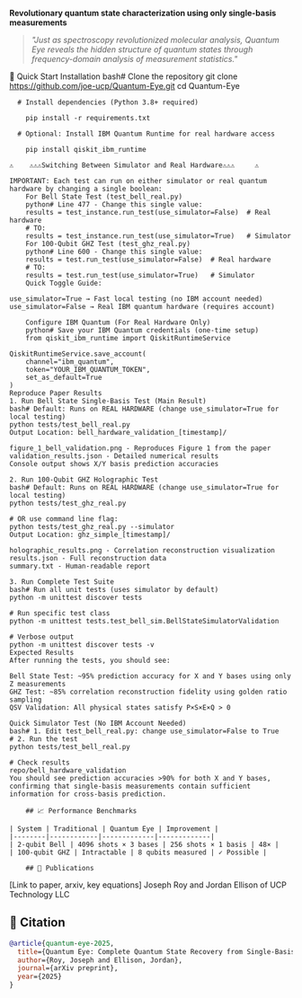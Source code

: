 
**Revolutionary quantum state characterization using only single-basis measurements**


> *"Just as spectroscopy revolutionized molecular analysis, Quantum Eye reveals the hidden structure of quantum states through frequency-domain analysis of measurement statistics."*

 
   🔧 Quick Start
      Installation
        bash# Clone the repository
        git clone https://github.com/joe-ucp/Quantum-Eye.git
        cd Quantum-Eye

      # Install dependencies (Python 3.8+ required)

        pip install -r requirements.txt

      # Optional: Install IBM Quantum Runtime for real hardware access

        pip install qiskit_ibm_runtime

    ⚠️    ⚠️⚠️⚠️Switching Between Simulator and Real Hardware⚠️⚠️⚠️     ⚠️

    IMPORTANT: Each test can run on either simulator or real quantum hardware by changing a single boolean:
        For Bell State Test (test_bell_real.py)
        python# Line 477 - Change this single value:
        results = test_instance.run_test(use_simulator=False)  # Real hardware
        # TO:
        results = test_instance.run_test(use_simulator=True)   # Simulator
        For 100-Qubit GHZ Test (test_ghz_real.py)
        python# Line 600 - Change this single value:
        results = test.run_test(use_simulator=False)  # Real hardware  
        # TO:
        results = test.run_test(use_simulator=True)   # Simulator
        Quick Toggle Guide:

    use_simulator=True → Fast local testing (no IBM account needed)
    use_simulator=False → Real IBM quantum hardware (requires account)

        Configure IBM Quantum (For Real Hardware Only)
        python# Save your IBM Quantum credentials (one-time setup)
        from qiskit_ibm_runtime import QiskitRuntimeService

    QiskitRuntimeService.save_account(
        channel="ibm_quantum",
        token="YOUR_IBM_QUANTUM_TOKEN",
        set_as_default=True
    )
    Reproduce Paper Results
    1. Run Bell State Single-Basis Test (Main Result)
    bash# Default: Runs on REAL HARDWARE (change use_simulator=True for local testing)
    python tests/test_bell_real.py
    Output Location: bell_hardware_validation_[timestamp]/

    figure_1_bell_validation.png - Reproduces Figure 1 from the paper
    validation_results.json - Detailed numerical results
    Console output shows X/Y basis prediction accuracies

    2. Run 100-Qubit GHZ Holographic Test
    bash# Default: Runs on REAL HARDWARE (change use_simulator=True for local testing)
    python tests/test_ghz_real.py

    # OR use command line flag:
    python tests/test_ghz_real.py --simulator
    Output Location: ghz_simple_[timestamp]/

    holographic_results.png - Correlation reconstruction visualization
    results.json - Full reconstruction data
    summary.txt - Human-readable report

    3. Run Complete Test Suite
    bash# Run all unit tests (uses simulator by default)
    python -m unittest discover tests

    # Run specific test class
    python -m unittest tests.test_bell_sim.BellStateSimulatorValidation

    # Verbose output
    python -m unittest discover tests -v
    Expected Results
    After running the tests, you should see:

    Bell State Test: ~95% prediction accuracy for X and Y bases using only Z measurements
    GHZ Test: ~85% correlation reconstruction fidelity using golden ratio sampling
    QSV Validation: All physical states satisfy P×S×E×Q > 0

    Quick Simulator Test (No IBM Account Needed)
    bash# 1. Edit test_bell_real.py: change use_simulator=False to True
    # 2. Run the test
    python tests/test_bell_real.py

    # Check results
    repo/bell_hardware_validation
    You should see prediction accuracies >90% for both X and Y bases, confirming that single-basis measurements contain sufficient information for cross-basis prediction.

        ## 📈 Performance Benchmarks

    | System | Traditional | Quantum Eye | Improvement |
    |--------|------------|-------------|-------------|
    | 2-qubit Bell | 4096 shots × 3 bases | 256 shots × 1 basis | 48× |
    | 100-qubit GHZ | Intractable | 8 qubits measured | ✓ Possible |

        ## 🔬 Publications

[Link to paper, arxiv, key equations] Joseph Roy and Jordan Ellison of UCP Technology LLC



## 📄 Citation

```bibtex
@article{quantum-eye-2025,
  title={Quantum Eye: Complete Quantum State Recovery from Single-Basis Measurements, Quantum Eye: Holographic State Reconstruction},
  author={Roy, Joseph and Ellison, Jordan},
  journal={arXiv preprint},
  year={2025}
}
